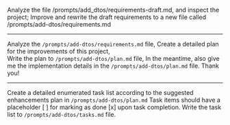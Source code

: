 Analyze the file /prompts/add_dtos/requirements-draft.md, and inspect the project; 
Improve and rewrite the draft requirements to a new file called /prompts/add-dtos/requirements.md

---

Analyze the `/prompts/add-dtos/requirements.md` file, 
Create a detailed plan for the improvements of this project,  
Write the plan to `/prompts/add-dtos/plan.md` file, 
In the meantime, also give me the implementation details in the `/prompts/add-dtos/plan.md` file.
Thank you!

--- 

Create a detailed enumerated task list according to the suggested enhancements plan in `/prompts/add-dtos/plan.md` 
Task items should have a placeholder [ ] for marking as done [x] upon task completion. 
Write the task list to `/prompts/add-dtos/tasks.md` file.
